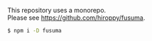 This repository uses a monorepo.  
Please see https://github.com/hiroppy/fusuma.

```sh
$ npm i -D fusuma
```
